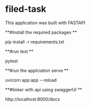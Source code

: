 # filed-task
This application was built with FASTAPI

**#Install the required packages
**

pip install -r requirements.txt

**#run test 
**

pytest

**#run the applciation serve
**

uvicorn app:app --reload 

**#tinker with api using swaggerUI
**

http://localhost:8000/docs
